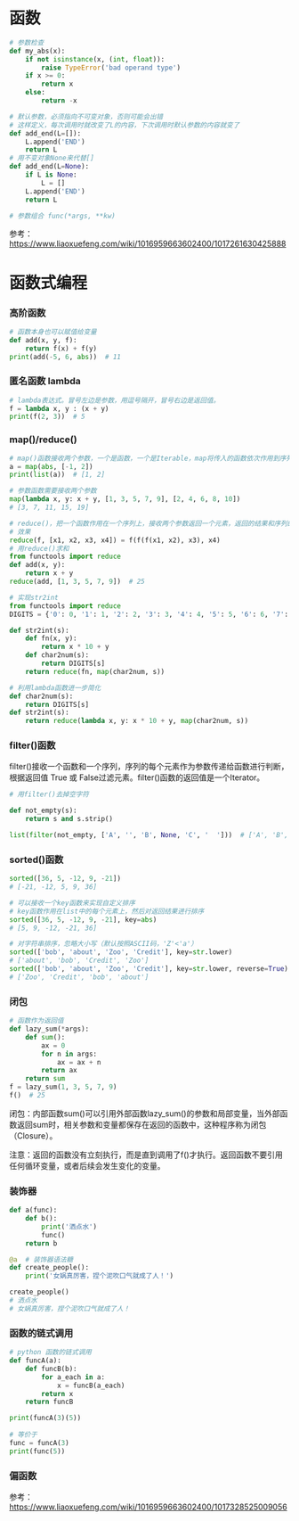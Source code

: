 # 函数

```python
# 参数检查
def my_abs(x):
    if not isinstance(x, (int, float)):
        raise TypeError('bad operand type')
    if x >= 0:
        return x
    else:
        return -x

# 默认参数，必须指向不可变对象，否则可能会出错
# 这样定义，每次调用时就改变了L的内容，下次调用时默认参数的内容就变了
def add_end(L=[]):
    L.append('END')
    return L
# 用不变对象None来代替[]
def add_end(L=None):
    if L is None:
        L = []
    L.append('END')
    return L

# 参数组合 func(*args, **kw)
```

参考：https://www.liaoxuefeng.com/wiki/1016959663602400/1017261630425888



# 函数式编程

### 高阶函数

```python
# 函数本身也可以赋值给变量
def add(x, y, f):
    return f(x) + f(y)
print(add(-5, 6, abs))  # 11
```



### 匿名函数 lambda

```python
# lambda表达式。冒号左边是参数，用逗号隔开，冒号右边是返回值。
f = lambda x, y : (x + y)
print(f(2, 3))  # 5
```



### map()/reduce()

```python
# map()函数接收两个参数，一个是函数，一个是Iterable，map将传入的函数依次作用到序列的每个元素，并把结果作为新的Iterator返回。
a = map(abs, [-1, 2])
print(list(a))  # [1, 2]

# 参数函数需要接收两个参数
map(lambda x, y: x + y, [1, 3, 5, 7, 9], [2, 4, 6, 8, 10])
# [3, 7, 11, 15, 19]

# reduce()，把一个函数作用在一个序列上，接收两个参数返回一个元素，返回的结果和序列的下一个元素继续计算
# 效果
reduce(f, [x1, x2, x3, x4]) = f(f(f(x1, x2), x3), x4)
# 用reduce()求和
from functools import reduce
def add(x, y):
    return x + y
reduce(add, [1, 3, 5, 7, 9])  # 25
```



```python
# 实现str2int
from functools import reduce
DIGITS = {'0': 0, '1': 1, '2': 2, '3': 3, '4': 4, '5': 5, '6': 6, '7': 7, '8': 8, '9': 9}

def str2int(s):
    def fn(x, y):
        return x * 10 + y
    def char2num(s):
        return DIGITS[s]
    return reduce(fn, map(char2num, s))

# 利用lambda函数进一步简化
def char2num(s):
    return DIGITS[s]
def str2int(s):
    return reduce(lambda x, y: x * 10 + y, map(char2num, s))
```



### filter()函数

filter()接收一个函数和一个序列，序列的每个元素作为参数传递给函数进行判断，根据返回值 True 或 False过滤元素。filter()函数的返回值是一个Iterator。

```python
# 用filter()去掉空字符

def not_empty(s):
    return s and s.strip()

list(filter(not_empty, ['A', '', 'B', None, 'C', '  ']))  # ['A', 'B', 'C']
```



### sorted()函数

```python
sorted([36, 5, -12, 9, -21])
# [-21, -12, 5, 9, 36]

# 可以接收一个key函数来实现自定义排序
# key函数作用在list中的每个元素上，然后对返回结果进行排序
sorted([36, 5, -12, 9, -21], key=abs)
# [5, 9, -12, -21, 36]

# 对字符串排序，忽略大小写（默认按照ASCII码，'Z'<'a'）
sorted(['bob', 'about', 'Zoo', 'Credit'], key=str.lower)
# ['about', 'bob', 'Credit', 'Zoo']
sorted(['bob', 'about', 'Zoo', 'Credit'], key=str.lower, reverse=True)
# ['Zoo', 'Credit', 'bob', 'about']
```



### 闭包

```python
# 函数作为返回值
def lazy_sum(*args):
    def sum():
        ax = 0
        for n in args:
            ax = ax + n
        return ax
    return sum
f = lazy_sum(1, 3, 5, 7, 9)
f()  # 25
```

闭包：内部函数sum()可以引用外部函数lazy_sum()的参数和局部变量，当外部函数返回sum时，相关参数和变量都保存在返回的函数中，这种程序称为闭包（Closure）。

注意：返回的函数没有立刻执行，而是直到调用了f()才执行。返回函数不要引用任何循环变量，或者后续会发生变化的变量。



### 装饰器

```python
def a(func):
    def b():
        print('洒点水')
        func()
    return b

@a  # 装饰器语法糖
def create_people():
    print('女娲真厉害，捏个泥吹口气就成了人！')

create_people()
# 洒点水
# 女娲真厉害，捏个泥吹口气就成了人！
```



### 函数的链式调用

```python
# python 函数的链式调用
def funcA(a):
    def funcB(b):
        for a_each in a:
            x = funcB(a_each)
        return x
    return funcB

print(funcA(3)(5))
 
# 等价于
func = funcA(3)
print(func(5))
```



### 偏函数





参考：https://www.liaoxuefeng.com/wiki/1016959663602400/1017328525009056